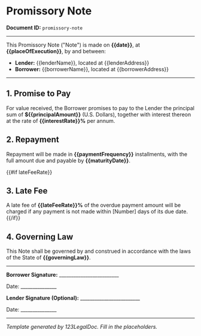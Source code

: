 # Promissory Note
**Document ID:** `promissory-note`

---

This Promissory Note ("Note") is made on **{{date}}**, at **{{placeOfExecution}}**, by and between:

- **Lender:** {{lenderName}}, located at {{lenderAddress}}
- **Borrower:** {{borrowerName}}, located at {{borrowerAddress}}

---

## 1. Promise to Pay

For value received, the Borrower promises to pay to the Lender the principal sum of **${{principalAmount}}** (U.S. Dollars), together with interest thereon at the rate of **{{interestRate}}%** per annum.

## 2. Repayment

Repayment will be made in **{{paymentFrequency}}** installments, with the full amount due and payable by **{{maturityDate}}**.

{{#if lateFeeRate}}
## 3. Late Fee
A late fee of **{{lateFeeRate}}%** of the overdue payment amount will be charged if any payment is not made within [Number] days of its due date.
{{/if}}

## 4. Governing Law

This Note shall be governed by and construed in accordance with the laws of the State of **{{governingLaw}}**.

---

**Borrower Signature:** _________________________

Date: _______________

**Lender Signature (Optional):** _________________________

Date: _______________

---
*Template generated by 123LegalDoc. Fill in the placeholders.*